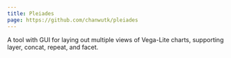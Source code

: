 ```yaml
---
title: Pleiades
page: https://github.com/chanwutk/pleiades
---
```

A tool with GUI for laying out multiple views of Vega-Lite charts, supporting layer, concat, repeat, and facet.